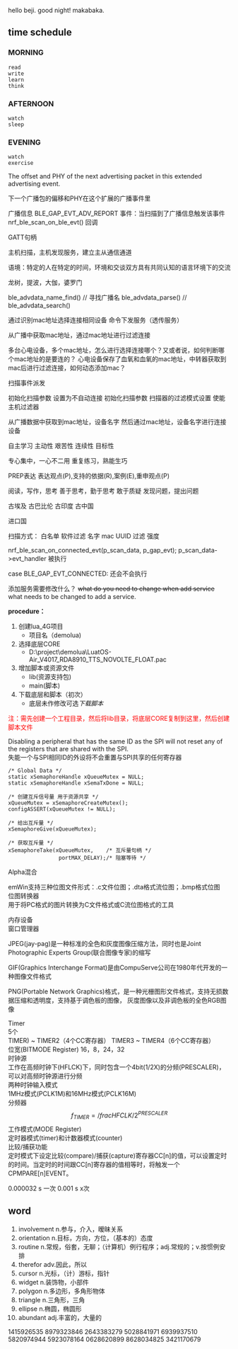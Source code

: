 hello beji.
good night! makabaka.

## time schedule  
### MORNING  
    read
    write
    learn
    think
### AFTERNOON  
    watch  
    sleep  
### EVENING  
    watch  
    exercise  


The offset and PHY of the next advertising packet in this extended advertising event.
                                                        
下一个广播包的偏移和PHY在这个扩展的广播事件里


广播信息
BLE_GAP_EVT_ADV_REPORT 事件：当扫描到了广播信息触发该事件
nrf_ble_scan_on_ble_evt() 回调


GATT句柄  

主机扫描，主机发现服务，建立主从通信通道  

语境：特定的人在特定的时间，环境和交谈双方具有共同认知的语言环境下的交流

龙树，提波，大伽，婆罗门


ble_advdata_name_find()    // 寻找广播名
ble_advdata_parse()			// 
ble_advdata_search()





通过识别mac地址选择连接相同设备
命令下发服务（透传服务）


从广播中获取mac地址，通过mac地址进行过滤连接


多台心电设备，多个mac地址，怎么进行选择连接哪个？又或者说，如何判断哪个mac地址的是要连的？
心电设备保存了血氧和血氧的mac地址，中转器获取到mac后进行过滤连接，如何动态添加mac？






扫描事件派发

初始化扫描参数
设置为不自动连接
初始化扫描参数
扫描器的过滤模式设置
使能主机过滤器  


从广播数据中获取到mac地址，设备名字
然后通过mac地址，设备名字进行连接设备


自主学习
主动性
艰苦性
连续性
目标性

专心集中，一心不二用
重复练习，熟能生巧


PREP表达
表达观点(P),支持的依据(R),案例(E),重申观点(P)


阅读，写作，思考
善于思考，勤于思考
敢于质疑
发现问题，提出问题  

古埃及     古巴比伦      古印度     古中国  

进口国    


扫描方式：
    白名单
    软件过滤
        名字
        mac
        UUID
    过滤
        强度



nrf_ble_scan_on_connected_evt(p_scan_data, p_gap_evt);
	p_scan_data->evt_handler 被执行

case BLE_GAP_EVT_CONNECTED: 还会不会执行




添加服务需要修改什么？
~~what do you need to change when add service~~   
what needs to be changed to add a service.


**procedure：**
1. 创建lua_4G项目
    - 项目名（demolua)
2. 选择底层CORE
    - D:\project\demolua\LuatOS-Air_V4017_RDA8910_TTS_NOVOLTE_FLOAT.pac
3. 增加脚本或资源文件
    - lib(资源支持包)
    - main(脚本)
4. 下载底层和脚本（初次）
    - 底层未作修改可选*下载脚本*  

<font color="red">注：需先创建一个工程目录，然后将lib目录，将底层CORE复制到这里，然后创建脚本文件</font>  


Disabling a peripheral that has the same ID as the SPI will not reset any of the registers that are shared with
the SPI.  
失能一个与SPI相同ID的外设将不会重置与SPI共享的任何寄存器  



```
/* Global Data */
static xSemaphoreHandle xQueueMutex = NULL;
static xSemaphoreHandle xSemaTxDone = NULL;

/* 创建互斥信号量 用于资源共享 */
xQueueMutex = xSemaphoreCreateMutex();
configASSERT(xQueueMutex != NULL);

/* 给出互斥量 */
xSemaphoreGive(xQueueMutex);

/* 获取互斥量 */
xSemaphoreTake(xQueueMutex,    /* 互斥量句柄 */
				portMAX_DELAY);/* 阻塞等待 */
```



Alpha混合



emWin支持三种位图文件形式：.c文件位图；.dta格式流位图；.bmp格式位图  
位图转换器  
用于将PC格式的图片转换为C文件格式或C流位图格式的工具

内存设备  
窗口管理器  



JPEG(jay-pag)是一种标准的全色和灰度图像压缩方法，同时也是Joint Photographic Experts Group(联合图像专家)的缩写

GIF(Graphics Interchange Format)是由CompuServe公司在1980年代开发的一种图像文件格式   

PNG(Portable Network Graphics)格式，是一种光栅图形文件格式，支持无损数据压缩和透明度，支持基于调色板的图像，
灰度图像以及非调色板的全色RGB图像  


Timer  
5个  
TIMER) ~ TIMER2（4个CC寄存器） 
TIMER3 ~ TIMER4（6个CC寄存器）  
位宽(BITMODE Register) 
    16，8，24，32  
时钟源  
    工作在高频时钟下(HFLCK)下，同时包含一个4bit(1/2X)的分频(PRESCALER)，可以对高频时钟源进行分频  
两种时钟输入模式    
    1MHz模式(PCLK1M)和16MHz模式(PCLK16M)  
分频器   
    $$f_{TIMER} = {/frac{{HFCLK}/{2^{PRESCALER}}}}$$
工作模式(MODE Register)  
    定时器模式(timer)和计数器模式(counter)  
比较/捕获功能  
    定时模式下设定比较(compare)/捕获(capture)寄存器CC[n]的值，可以设置定时的时间。当定时的时间跟CC[n]寄存器的值相等时，将触发一个CPMPARE[n]EVENT。
    
    

0.000032 s 一次
0.001 s    x次



## word
1. involvement			n.参与，介入，暧昧关系   
2. orientation        n.目标，方向，方位，（基本的）态度  
3. routine        n.常规，俗套，无聊；（计算机）例行程序；adj.常规的；v.按惯例安排  
4. therefor        adv.因此，所以  
5. cursor        n.光标，（计）游标，指针  
6. widget        n.装饰物，小部件  
7. polygon        n.多边形，多角形物体  
8. triangle        n.三角形，三角  
9. ellipse        n.椭圆，椭圆形  
10. abundant        adj.丰富的，大量的


1415926535 8979323846 2643383279 5028841971 6939937510 5820974944 5923078164 0628620899 8628034825 3421170679

